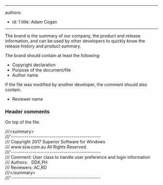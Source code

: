 

---
authors:
  - id: 1
    title: Adam Cogan
---




<span class='intro'> <p>The brand is the summary of our company, the product and release information, and can be used by other developers to quickly know the release history and product summary.<br></p> </span>

<p>The brand should contain at least the following&#58;</p><ul><li>Copyright declaration</li><li>Purpose of the document/file</li><li>Author name​​<br></li></ul><p>If the file was modified by another developer, the comment should also contain&#58;</p><ul><li>Reviewer name</li></ul><h3 class="ssw15-rteElement-H3"> ​Header comments<br></h3><p>On top of the file&#58;<br></p><p class="ssw15-rteElement-CodeArea">///&lt;summary&gt;<br>///'----------------------------------------------<br>/// Copyright 2017 Superior Software for Windows&#160;<br>/// www.ssw.com.au All Rights Reserved.<br>///'----------------------------------------------<br>/// Comment&#58; User class to handle user preference and login information<br>/// Authors&#58;&#160;&#160; DDK,PH<br>/// Reviewers&#58; AC,RD<br>///&lt;/summary&gt;<br>///'----------------------------------------------&#160;</p>
<br>


